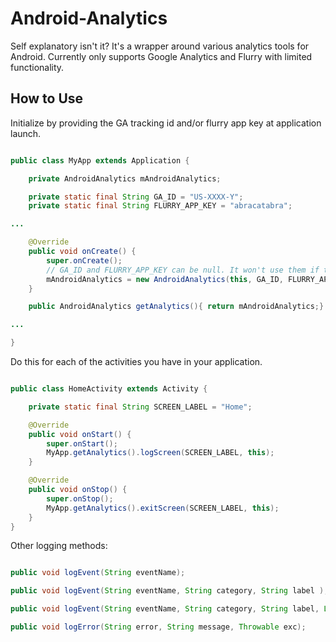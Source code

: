 # Android-Analytics

Self explanatory isn't it? It's a wrapper around various analytics tools for Android.
Currently only supports Google Analytics and Flurry with limited functionality.


## How to Use

Initialize by providing the GA tracking id and/or flurry app key at application launch.

```java

public class MyApp extends Application {

    private AndroidAnalytics mAndroidAnalytics;

    private static final String GA_ID = "US-XXXX-Y";
    private static final String FLURRY_APP_KEY = "abracatabra";

...

    @Override
    public void onCreate() {
        super.onCreate();
        // GA_ID and FLURRY_APP_KEY can be null. It won't use them if they are.
        mAndroidAnalytics = new AndroidAnalytics(this, GA_ID, FLURRY_APP_KEY);
    }

    public AndroidAnalytics getAnalytics(){ return mAndroidAnalytics;}

...

}


```

Do this for each of the activities you have in your application.

```java

public class HomeActivity extends Activity {

    private static final String SCREEN_LABEL = "Home";

    @Override
    public void onStart() {
        super.onStart();
        MyApp.getAnalytics().logScreen(SCREEN_LABEL, this);
    }

    @Override
    public void onStop() {
        super.onStop();
        MyApp.getAnalytics().exitScreen(SCREEN_LABEL, this);
    }
}

```

Other logging methods:
```java

public void logEvent(String eventName);

public void logEvent(String eventName, String category, String label );

public void logEvent(String eventName, String category, String label, Long value );

public void logError(String error, String message, Throwable exc);

```